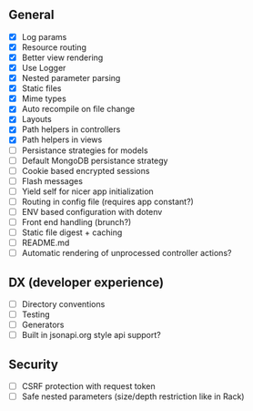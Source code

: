 ## General

- [x] Log params
- [x] Resource routing
- [x] Better view rendering
- [x] Use Logger
- [x] Nested parameter parsing
- [x] Static files
- [x] Mime types
- [x] Auto recompile on file change
- [x] Layouts
- [x] Path helpers in controllers
- [x] Path helpers in views
- [ ] Persistance strategies for models
- [ ] Default MongoDB persistance strategy
- [ ] Cookie based encrypted sessions
- [ ] Flash messages
- [ ] Yield self for nicer app initialization
- [ ] Routing in config file (requires app constant?)
- [ ] ENV based configuration with dotenv
- [ ] Front end handling (brunch?)
- [ ] Static file digest + caching
- [ ] README.md
- [ ] Automatic rendering of unprocessed controller actions?

## DX (developer experience)

- [ ] Directory conventions
- [ ] Testing
- [ ] Generators
- [ ] Built in jsonapi.org style api support?

## Security

- [ ] CSRF protection with request token
- [ ] Safe nested parameters (size/depth restriction like in Rack)
